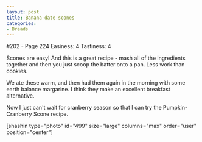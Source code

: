 ```yaml
---
layout: post
title: Banana-date scones
categories:
- Breads
---
```


#202 - Page 224
Easiness: 4
Tastiness: 4

Scones are easy! And this is a great recipe - mash all of the ingredients together and then you just scoop the batter onto a pan. Less work than cookies.

We ate these warm, and then had them again in the morning with some earth balance margarine. I think they make an excellent breakfast alternative.

Now I just can't wait for cranberry season so that I can try the Pumpkin-Cranberry Scone recipe.

[shashin type="photo" id="499" size="large" columns="max" order="user" position="center"]
